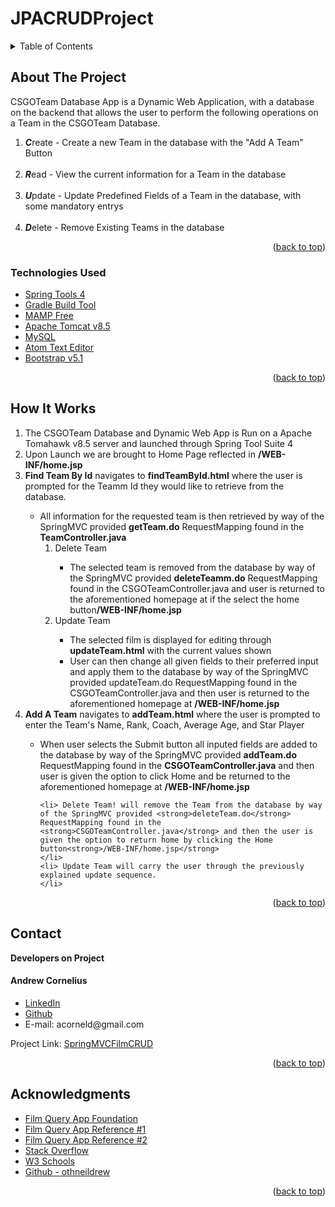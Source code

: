 # JPACRUDProject

<details>
  <summary>Table of Contents</summary>
  <ul>
    <li>
      <a href="#about-the-project">About The Project</a>
  </ul>
      <ul>
        <li><a href="#technologies-used">Technologies Used</a></li>
      </ul>
    </li>
  <ul>
    <li><a href="#howitworks">How It Works</a></li>
  </ul>  
  <ul>
    <li><a href="#contact">Contact</a></li>
  </ul>

  <ul>
    <li><a href="#acknowledgments">Acknowledgments</a></li>
    </ul>

</details>

<!-- ABOUT THE PROJECT -->

## About The Project

<p>CSGOTeam Database App is a Dynamic Web Application, with a database on the backend that allows the user to perform the following operations on a Team in the CSGOTeam Database.</p>
<ol>
<li><strong><em>C</em></strong>reate - Create a new Team in the database with the "Add A Team" Button</li>
<br>
<li><strong><em>R</em></strong>ead - View the current information for a Team in the database</li>
<br>
<li><strong><em>U</em></strong>pdate - Update Predefined Fields of a Team in the database, with some mandatory entrys</li>
<br>
<li><strong><em>D</em></strong>elete - Remove Existing Teams in the database</li>
</ol>
<!--[![Product Name Screen Shot][product-screenshot]](https://example.com) -->

<p align="right">(<a href="#top">back to top</a>)</p>

### Technologies Used

-   [Spring Tools 4](https://spring.io/tools)
-   [Gradle Build Tool](https://gradle.org/install/)
-   [MAMP Free](https://www.mamp.info/en/mac/)
-   [Apache Tomcat v8.5](https://tomcat.apache.org/)
-   [MySQL](https://www.mysql.com/)
-   [Atom Text Editor](https://atom.io/)
-   [Bootstrap v5.1](https://getbootstrap.com)

<p align="right">(<a href="#top">back to top</a>)</p>

## How It Works

<ol>
<li>
The CSGOTeam Database and Dynamic Web App is Run on a Apache Tomahawk v8.5 server and launched through Spring Tool Suite 4
</li>
<li>
Upon Launch we are brought to Home Page reflected in <strong>/WEB-INF/home.jsp</strong>
</li>
<li>
<strong>Find Team By Id</strong> navigates to <strong>findTeamById.html</strong> where the user is prompted for the Teamm Id they would like to retrieve from the database.
</li>
<ul>
<li>All information for the requested team is then retrieved by way of the SpringMVC provided <strong>getTeam.do</strong> RequestMapping found in the <strong>TeamController.java</strong>

  <ol>
    <li>Delete Team</li>
      <ul>
        <li>The selected team is removed from the database by way of the SpringMVC provided <strong>deleteTeamm.do</strong> RequestMapping found in the CSGOTeamController.java and user is returned to the aforementioned homepage at if the select the home button<strong>/WEB-INF/home.jsp</strong></li>
      </ul>
    <li>Update Team</li>
      <ul>
        <li>
        The selected film is displayed for editing through <strong>updateTeam.html</strong> with the current values shown</li>
        <li>
        User can then change all given fields to their preferred input and apply them to the database by way of the SpringMVC provided updateTeam.do RequestMapping found in the CSGOTeamController.java and then user is returned to the aforementioned homepage at <strong>/WEB-INF/home.jsp</strong>
        </li>
      </ul>
  </ol>

</ul>
<li>
<strong>Add A Team</strong> navigates to <strong>addTeam.html</strong> where the user is prompted to enter the Team's Name, Rank, Coach, Average Age, and Star Player
</li>
  <ul>
    <li>
    When user selects the Submit button all inputed fields are added to the database by way of the SpringMVC provided <strong>addTeam.do</strong> RequestMapping found in the <strong>CSGOTeamController.java</strong> and then user is given the option to click Home and  be returned to the aforementioned homepage at <strong>/WEB-INF/home.jsp</strong>
    </li>

    <li> Delete Team! will remove the Team from the database by way of the SpringMVC provided <strong>deleteTeam.do</strong> RequestMapping found in the <strong>CSGOTeamController.java</strong> and then the user is given the option to return home by clicking the Home button<strong>/WEB-INF/home.jsp</strong>
    </li>
    <li> Update Team will carry the user through the previously explained update sequence.
    </li>
  </ul>
</ol>

<p align="right">(<a href="#top">back to top</a>)</p>

## Contact

<strong>Developers on Project</strong>


<h4>Andrew Cornelius</h4>
<ul>
<li><a href="https://www.linkedin.com/in/andrew-cornelius-584b151a9">LinkedIn</a></li>
<li><a href="https://github.com/acorneld">Github</a></li>
<li> E-mail: acorneld@gmail.com</li>
</ul>

Project Link: [SpringMVCFilmCRUD](https://github.com/acorneld/SpringMVCFilmCRUD)

<p align="right">(<a href="#top">back to top</a>)</p>

<!-- ACKNOWLEDGMENTS -->

## Acknowledgments

-   [Film Query App Foundation](https://github.com/anthonyb0824/FilmQueryProject)
-   [Film Query App Reference #1](https://github.com/Cagugu/FilmQueryProject)
-   [Film Query App Reference #2](https://github.com/acorneld/FilmQueryProject)
-   [Stack Overflow](https://stackoverflow.com/)
-   [W3 Schools](https://www.w3schools.com/)
-   [Github - othneildrew](https://github.com/othneildrew/Best-README-Template)

<p align="right">(<a href="#top">back to top</a>)</p>
